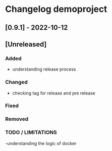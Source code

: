 # Changelog demoproject
[//]: <> (Latest version number for doxygen action)

## [0.9.1] - 2022-10-12 

## [Unreleased]
### Added 
- understanding release process

### Changed
-  checking tag for release and pre release

### Fixed
### Removed
### TODO / LIMITATIONS
-understanding the logic of docker
